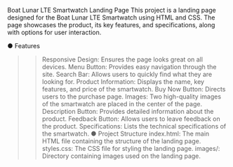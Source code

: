 Boat Lunar LTE Smartwatch Landing Page
This project is a landing page designed for the Boat Lunar LTE Smartwatch using HTML and CSS. The page showcases the product, its key features, and specifications, along with options for user interaction.

●  Features
>> Responsive Design: Ensures the page looks great on all devices.
>> Menu Button: Provides easy navigation through the site.
>> Search Bar: Allows users to quickly find what they are looking for.
>> Product Information: Displays the name, key features, and price of the smartwatch.
>> Buy Now Button: Directs users to the purchase page.
>> Images: Two high-quality images of the smartwatch are placed in the center of the page.
>> Description Button: Provides detailed information about the product.
>> Feedback Button: Allows users to leave feedback on the product.
>> Specifications: Lists the technical specifications of the smartwatch.
●  Project Structure
>> index.html: The main HTML file containing the structure of the landing page.
>> styles.css: The CSS file for styling the landing page.
>> images/: Directory containing images used on the landing page.
